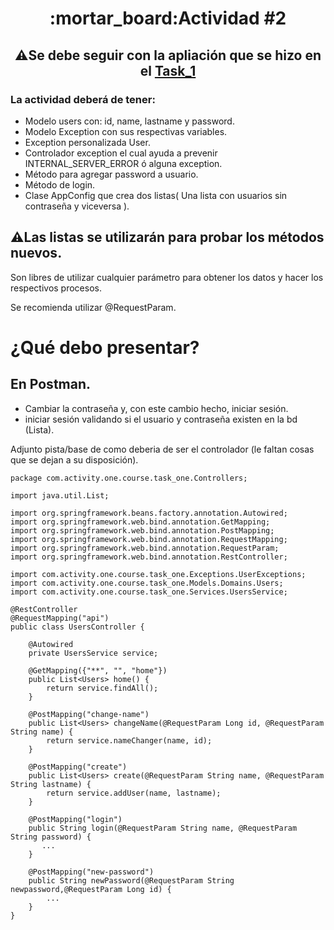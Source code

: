 <h1 align="center"> :mortar_board:Actividad #2</h1>

<h2 align="center"> ⚠️Se debe seguir con la apliación que se hizo en el <a href="https://github.com/JuanJooose/Java_Course/blob/main/Tasks/Task_1.md">Task_1</a> </h2>

### La actividad deberá de tener:

* Modelo users con: id, name, lastname y password.
* Modelo Exception con sus respectivas variables.
* Exception personalizada User.
* Controlador exception el cual ayuda a prevenir INTERNAL_SERVER_ERROR ó alguna exception.
* Método para agregar password a usuario.
* Método de login.
* Clase AppConfig que crea dos listas( Una lista con usuarios sin contraseña y viceversa ).


## ⚠️Las listas se utilizarán para probar los métodos nuevos.

Son libres de utilizar cualquier parámetro para obtener los datos y hacer los respectivos procesos.

Se recomienda utilizar @RequestParam. 

# ¿Qué debo presentar?

## En Postman.

- Cambiar la contraseña y, con este cambio hecho, iniciar sesión.
- iniciar sesión validando si el usuario y contraseña existen en la bd (Lista).

Adjunto pista/base de como deberia de ser el controlador (le faltan cosas que se dejan a su disposición). 
```java,
package com.activity.one.course.task_one.Controllers;

import java.util.List;

import org.springframework.beans.factory.annotation.Autowired;
import org.springframework.web.bind.annotation.GetMapping;
import org.springframework.web.bind.annotation.PostMapping;
import org.springframework.web.bind.annotation.RequestMapping;
import org.springframework.web.bind.annotation.RequestParam;
import org.springframework.web.bind.annotation.RestController;

import com.activity.one.course.task_one.Exceptions.UserExceptions;
import com.activity.one.course.task_one.Models.Domains.Users;
import com.activity.one.course.task_one.Services.UsersService;

@RestController
@RequestMapping("api")
public class UsersController {

    @Autowired
    private UsersService service;
    
    @GetMapping({"**", "", "home"})
    public List<Users> home() {
        return service.findAll();
    }

    @PostMapping("change-name")
    public List<Users> changeName(@RequestParam Long id, @RequestParam String name) {
        return service.nameChanger(name, id);
    }

    @PostMapping("create")
    public List<Users> create(@RequestParam String name, @RequestParam String lastname) {
        return service.addUser(name, lastname);
    }

    @PostMapping("login") 
    public String login(@RequestParam String name, @RequestParam String password) {
       ...
    }

    @PostMapping("new-password")
    public String newPassword(@RequestParam String newpassword,@RequestParam Long id) {
        ...
    }
}
```
